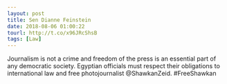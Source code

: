 ```yaml
---
layout: post
title: Sen Dianne Feinstein
date: 2018-08-06 01:00:22
tourl: http://t.co/x96JRcShsB
tags: [Law]
---
```

Journalism is not a crime and freedom of the press is an essential part of any democratic society. Egyptian officials must respect their obligations to international law and free photojournalist @ShawkanZeid.  #FreeShawkan